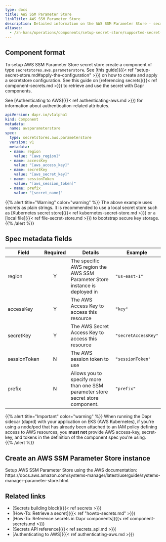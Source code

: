 ```yaml
---
type: docs
title: AWS SSM Parameter Store
linkTitle: AWS SSM Parameter Store
description: Detailed information on the AWS SSM Parameter Store - secret store component
aliases:
  - /zh-hans/operations/components/setup-secret-store/supported-secret-stores/aws-parameter-store/
---
```


## Component format

To setup AWS SSM Parameter Store secret store create a component of type `secretstores.aws.parameterstore`. See [this guide]({{< ref "setup-secret-store.md#apply-the-configuration" >}}) on how to create and apply a secretstore configuration. See this guide on [referencing secrets]({{< ref component-secrets.md >}}) to retrieve and use the secret with Dapr components.

See [Authenticating to AWS]({{< ref authenticating-aws.md >}}) for information about authentication-related attributes.

```yaml
apiVersion: dapr.io/v1alpha1
kind: Component
metadata:
  name: awsparameterstore
spec:
  type: secretstores.aws.parameterstore
  version: v1
  metadata:
  - name: region
    value: "[aws_region]"
  - name: accessKey
    value: "[aws_access_key]"
  - name: secretKey
    value: "[aws_secret_key]"
  - name: sessionToken
    value: "[aws_session_token]"
  - name: prefix
    value: "[secret_name]"
```

{{% alert title="Warning" color="warning" %}}
The above example uses secrets as plain strings. It is recommended to use a local secret store such as [Kubernetes secret store]({{< ref kubernetes-secret-store.md >}}) or a [local file]({{< ref file-secret-store.md >}}) to bootstrap secure key storage.
{{% /alert %}}

## Spec metadata fields

| Field        | Required | Details                                                                         | Example             |
| ------------ | :------: | ------------------------------------------------------------------------------- | ------------------- |
| region       |     Y    | The specific AWS region the AWS SSM Parameter Store instance is deployed in     | `"us-east-1"`       |
| accessKey    |     Y    | The AWS Access Key to access this resource                                      | `"key"`             |
| secretKey    |     Y    | The AWS Secret Access Key to access this resource                               | `"secretAccessKey"` |
| sessionToken |     N    | The AWS session token to use                                                    | `"sessionToken"`    |
| prefix       |     N    | Allows you to specify more than one SSM parameter store secret store component. | `"prefix"`          |

{{% alert title="Important" color="warning" %}}
When running the Dapr sidecar (daprd) with your application on EKS (AWS Kubernetes), if you're using a node/pod that has already been attached to an IAM policy defining access to AWS resources, you **must not** provide AWS access-key, secret-key, and tokens in the definition of the component spec you're using.\
{{% /alert %}}

## Create an AWS SSM Parameter Store instance

Setup AWS SSM Parameter Store using the AWS documentation: https\://docs.aws.amazon.com/systems-manager/latest/userguide/systems-manager-parameter-store.html.

## Related links

- [Secrets building block]({{< ref secrets >}})
- [How-To: Retrieve a secret]({{< ref "howto-secrets.md" >}})
- [How-To: Reference secrets in Dapr components]({{< ref component-secrets.md >}})
- [Secrets API reference]({{< ref secrets_api.md >}})
- [Authenticating to AWS]({{< ref authenticating-aws.md >}})
